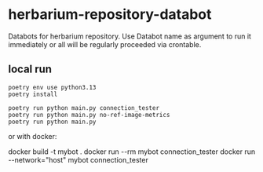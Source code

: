 # herbarium-repository-databot
Databots for herbarium repository. Use Databot name as argument to run it immediately or all will be regularly proceeded via crontable.

## local run
```shell
poetry env use python3.13
poetry install

poetry run python main.py connection_tester
poetry run python main.py no-ref-image-metrics
poetry run python main.py 
```

or with docker:

docker build -t mybot .
docker run --rm  mybot connection_tester
docker run --network="host" mybot connection_tester

